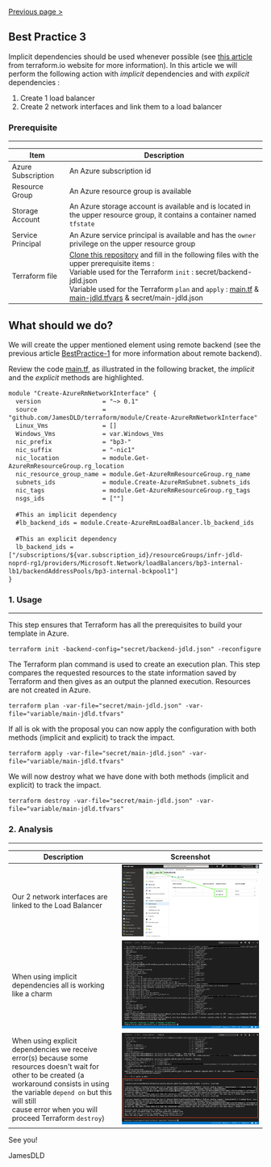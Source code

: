 [Previous page >](../)

Best Practice 3
------------
Implicit dependencies should be used whenever possible (see [this article](https://www.terraform.io/intro/getting-started/dependencies.html) from terraform.io website for more information).
In this article we will perform the following action with *implicit* dependencies and with *explicit* dependencies : 
1. Create 1 load balancer
2. Create 2 network interfaces and link them to a load balancer


### Prerequisite
-----

| Item | Description |
| ------------- | ------------- |
| Azure Subscription | An Azure subscription id |
| Resource Group | An Azure resource group is available |
| Storage Account | An Azure storage account is available and is located in the upper resource group, it contains a container named `tfstate` |
| Service Principal | An Azure service principal is available and has the `owner` privilege on the upper resource group |
| Terraform file | [Clone this repository](https://github.com/JamesDLD/terraform/tree/master/Best-Practice/BestPractice-3) and fill in the following files with the upper prerequisite items : <br> Variable used for the Terraform `init` : secret/backend-jdld.json <br> Variable used for the Terraform `plan` and `apply` : [main.tf](main.tf) & [main-jdld.tfvars](variable/main-jdld.tfvars) & secret/main-jdld.json |



What should we do?
------------
We will create the upper mentioned element using remote backend (see the previous article [BestPractice-1](../BestPractice-1) for more information about remote backend).

Review the code [main.tf](main.tf), as illustrated in the following bracket, the *implicit* and the *explicit* methods are highlighted.
```hcl
module "Create-AzureRmNetworkInterface" {
  version                 = "~> 0.1"
  source                  = "github.com/JamesDLD/terraform/module/Create-AzureRmNetworkInterface"
  Linux_Vms               = []                                                                    
  Windows_Vms             = var.Windows_Vms                                               
  nic_prefix              = "bp3-"
  nic_suffix              = "-nic1"
  nic_location            = module.Get-AzureRmResourceGroup.rg_location
  nic_resource_group_name = module.Get-AzureRmResourceGroup.rg_name
  subnets_ids             = module.Create-AzureRmSubnet.subnets_ids
  nic_tags                = module.Get-AzureRmResourceGroup.rg_tags
  nsgs_ids                = [""]

  #This an implicit dependency
  #lb_backend_ids = module.Create-AzureRmLoadBalancer.lb_backend_ids

  #This an explicit dependency                 
  lb_backend_ids = ["/subscriptions/${var.subscription_id}/resourceGroups/infr-jdld-noprd-rg1/providers/Microsoft.Network/loadBalancers/bp3-internal-lb1/backendAddressPools/bp3-internal-bckpool1"]
}
```



### 1. Usage
-----

This step ensures that Terraform has all the prerequisites to build your template in Azure.
```hcl
terraform init -backend-config="secret/backend-jdld.json" -reconfigure
```

The Terraform plan command is used to create an execution plan.
This step compares the requested resources to the state information saved by Terraform and then gives as an output the planned execution. Resources are not created in Azure.
```hcl
terraform plan -var-file="secret/main-jdld.json" -var-file="variable/main-jdld.tfvars"
```

If all is ok with the proposal you can now apply the configuration with both methods (implicit and explicit) to track the impact.
```hcl
terraform apply -var-file="secret/main-jdld.json" -var-file="variable/main-jdld.tfvars"
```

We will now destroy what we have done with both methods (implicit and explicit) to track the impact.
```hcl
terraform destroy -var-file="secret/main-jdld.json" -var-file="variable/main-jdld.tfvars"
```

### 2. Analysis
-----

| Description | Screenshot |
| ------------- | ------------- |
| Our 2 network interfaces are linked to the Load Balancer | ![done](image/done.png) |
| When using implicit dependencies all is working like a charm | ![implicit](image/implicit.png) |
| When using explicit dependencies we receive error(s) because some resources doesn't wait for <br> other to be created (a workaround consists in using the variable `depend on` but this will still <br> cause error when you will proceed Terraform `destroy`) | ![explicit](image/explicit.png) |


See you!

JamesDLD
